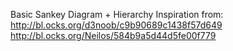 Basic Sankey Diagram + Hierarchy
Inspiration from:
http://bl.ocks.org/d3noob/c9b90689c1438f57d649
http://bl.ocks.org/Neilos/584b9a5d44d5fe00f779
